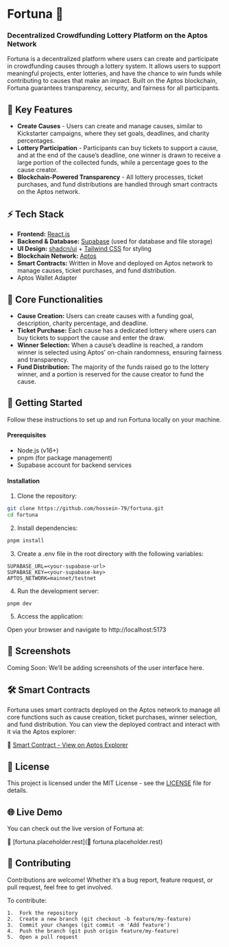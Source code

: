 # Fortuna 🎯

### Decentralized Crowdfunding Lottery Platform on the Aptos Network

Fortuna is a decentralized platform where users can create and participate in crowdfunding causes through a lottery system. It allows users to support meaningful projects, enter lotteries, and have the chance to win funds while contributing to causes that make an impact. Built on the Aptos blockchain, Fortuna guarantees transparency, security, and fairness for all participants.

## 🌟 Key Features

- **Create Causes** - Users can create and manage causes, similar to Kickstarter campaigns, where they set goals, deadlines, and charity percentages.
- **Lottery Participation** - Participants can buy tickets to support a cause, and at the end of the cause’s deadline, one winner is drawn to receive a large portion of the collected funds, while a percentage goes to the cause creator.
- **Blockchain-Powered Transparency** - All lottery processes, ticket purchases, and fund distributions are handled through smart contracts on the Aptos network.

## ⚡ Tech Stack

- **Frontend:** [React.js](https://react.dev)
- **Backend & Database:** [Supabase](https://supabase.com/) (used for database and file storage)
- **UI Design:** [shadcn/ui](https://shadcn.dev/) + [Tailwind CSS](https://tailwindcss.com/) for styling
- **Blockchain Network:** [Aptos](https://aptos.dev/)
- **Smart Contracts:** Written in Move and deployed on Aptos network to manage causes, ticket purchases, and fund distribution.
- Aptos Wallet Adapter

## 🎯 Core Functionalities

- **Cause Creation:** Users can create causes with a funding goal, description, charity percentage, and deadline.
- **Ticket Purchase:** Each cause has a dedicated lottery where users can buy tickets to support the cause and enter the draw.
- **Winner Selection:** When a cause’s deadline is reached, a random winner is selected using Aptos’ on-chain randomness, ensuring fairness and transparency.
- **Fund Distribution:** The majority of the funds raised go to the lottery winner, and a portion is reserved for the cause creator to fund the cause.

## 🚀 Getting Started

Follow these instructions to set up and run Fortuna locally on your machine.

#### Prerequisites

- Node.js (v16+)
- pnpm (for package management)
- Supabase account for backend services

#### Installation

1. Clone the repository:

```bash
git clone https://github.com/hossein-79/fortuna.git
cd fortuna
```

2. Install dependencies:

```bash
pnpm install
```

3. Create a .env file in the root directory with the following variables:

```
SUPABASE_URL=<your-supabase-url>
SUPABASE_KEY=<your-supabase-key>
APTOS_NETWORK=mainnet/testnet
```

4. Run the development server:

```
pnpm dev
```

5. Access the application:

Open your browser and navigate to http://localhost:5173

## 🎨 Screenshots

Coming Soon: We’ll be adding screenshots of the user interface here.

## 🛠️ Smart Contracts

Fortuna uses smart contracts deployed on the Aptos network to manage all core functions such as cause creation, ticket purchases, winner selection, and fund distribution. You can view the deployed contract and interact with it via the Aptos explorer:

🔗 [Smart Contract - View on Aptos Explorer](https://explorer.aptoslabs.com/account/0x91d7eb63a3cc0051bd18cdcc8de68bbe0a51ed48aca83cab5d419bad3fe6d7c1/modules/view/fortuna/get_causes?network=testnet)

## 📖 License

This project is licensed under the MIT License - see the [LICENSE](/LICENSE) file for details.

## 🌐 Live Demo

You can check out the live version of Fortuna at:

🔗 [fortuna.placeholder.rest](🔗 fortuna.placeholder.rest)

## 🤝 Contributing

Contributions are welcome! Whether it’s a bug report, feature request, or pull request, feel free to get involved.

To contribute:

    1.	Fork the repository
    2.	Create a new branch (git checkout -b feature/my-feature)
    3.	Commit your changes (git commit -m 'Add feature')
    4.	Push the branch (git push origin feature/my-feature)
    5.	Open a pull request
